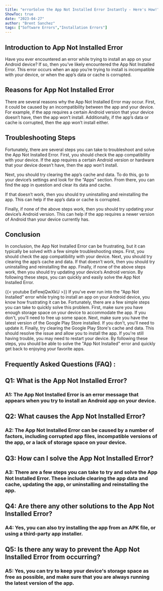 ```yaml
---
title: "errorSolve the App Not Installed Error Instantly - Here's How!"
ShowToc: true 
date: "2023-04-27"
author: "Brent Sanchez" 
tags: ["Software Errors","Installation Errors"]
---
```

## Introduction to App Not Installed Error

Have you ever encountered an error while trying to install an app on your Android device? If so, then you’ve likely encountered the App Not Installed Error. This error occurs when an app you’re trying to install is incompatible with your device, or when the app’s data or cache is corrupted.

## Reasons for App Not Installed Error

There are several reasons why the App Not Installed Error may occur. First, it could be caused by an incompatibility between the app and your device. For example, if the app requires a certain Android version that your device doesn’t have, then the app won’t install. Additionally, if the app’s data or cache is corrupted, then the app won’t install either.

## Troubleshooting Steps

Fortunately, there are several steps you can take to troubleshoot and solve the App Not Installed Error. First, you should check the app compatibility with your device. If the app requires a certain Android version or hardware that your device doesn’t have, then the app won’t install.

Next, you should try clearing the app’s cache and data. To do this, go to your device’s settings and look for the “Apps” section. From there, you can find the app in question and clear its data and cache.

If that doesn’t work, then you should try uninstalling and reinstalling the app. This can help if the app’s data or cache is corrupted.

Finally, if none of the above steps work, then you should try updating your device’s Android version. This can help if the app requires a newer version of Android than your device currently has.

## Conclusion

In conclusion, the App Not Installed Error can be frustrating, but it can typically be solved with a few simple troubleshooting steps. First, you should check the app compatibility with your device. Next, you should try clearing the app’s cache and data. If that doesn’t work, then you should try uninstalling and reinstalling the app. Finally, if none of the above steps work, then you should try updating your device’s Android version. By following these steps, you can quickly and easily solve the App Not Installed Error.

{{< youtube EeFewjQwXkU >}} 
If you've ever run into the "App Not Installed" error while trying to install an app on your Android device, you know how frustrating it can be. Fortunately, there are a few simple steps you can take to quickly solve this problem. First, make sure you have enough storage space on your device to accommodate the app. If you don't, you'll need to free up some space. Next, make sure you have the latest version of the Google Play Store installed. If you don't, you'll need to update it. Finally, try clearing the Google Play Store's cache and data. This should resolve the issue and allow you to install the app. If you're still having trouble, you may need to restart your device. By following these steps, you should be able to solve the "App Not Installed" error and quickly get back to enjoying your favorite apps.

## Frequently Asked Questions (FAQ) :
<h2>Q1: What is the App Not Installed Error?</h2>

<h3>A1: The App Not Installed Error is an error message that appears when you try to install an Android app on your device.</h3>

<h2>Q2: What causes the App Not Installed Error?</h2>

<h3>A2: The App Not Installed Error can be caused by a number of factors, including corrupted app files, incompatible versions of the app, or a lack of storage space on your device.</h3>

<h2>Q3: How can I solve the App Not Installed Error?</h2>

<h3>A3: There are a few steps you can take to try and solve the App Not Installed Error. These include clearing the app data and cache, updating the app, or uninstalling and reinstalling the app.</h3>

<h2>Q4: Are there any other solutions to the App Not Installed Error?</h2>

<h3>A4: Yes, you can also try installing the app from an APK file, or using a third-party app installer.</h3>

<h2>Q5: Is there any way to prevent the App Not Installed Error from occurring?</h2>

<h3>A5: Yes, you can try to keep your device's storage space as free as possible, and make sure that you are always running the latest version of the app.</h3>





